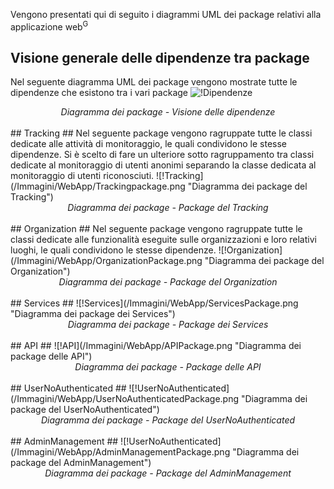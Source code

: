 Vengono presentati qui di seguito i diagrammi UML dei package relativi alla applicazione web<sup>G</sup>
## Visione generale delle dipendenze tra package ##
Nel seguente diagramma UML dei package vengono mostrate tutte le dipendenze che esistono tra i vari package
  ![!Dipendenze](/Immagini/WebApp/PDiagram.png "Diagramma dei package - Visione delle dipendenze")
  <figcaption align=center> <em> Diagramma dei package - Visione delle dipendenze </em> </figcaption>


<br/>
## Tracking ##
Nel seguente package vengono ragruppate tutte le classi dedicate alle attività di monitoraggio, le quali condividono le stesse dipendenze. Si è scelto di fare un ulteriore sotto ragruppamento tra classi dedicate al monitoraggio di utenti anonimi separando la classe dedicata al monitoraggio di utenti riconosciuti.
![!Tracking](/Immagini/WebApp/Trackingpackage.png "Diagramma dei package del Tracking")
<figcaption align=center> <em> Diagramma dei package - Package del Tracking </em> </figcaption>
<br/>
## Organization ##
Nel seguente package vengono ragruppate tutte le classi dedicate alle funzionalità eseguite sulle organizzazioni e loro relativi luoghi, le quali condividono le stesse dipendenze. 
![!Organization](/Immagini/WebApp/OrganizationPackage.png "Diagramma dei package del Organization")
<figcaption align=center> <em> Diagramma dei package - Package del Organization </em> </figcaption>
<br/>
## Services ##
![!Services](/Immagini/WebApp/ServicesPackage.png "Diagramma dei package dei Services")
<figcaption align=center> <em> Diagramma dei package - Package dei Services </em> </figcaption>

<br>
## API ##
![!API](/Immagini/WebApp/APIPackage.png "Diagramma dei package delle API")
<figcaption align=center> <em> Diagramma dei package - Package delle API </em> </figcaption>
<br/>
## UserNoAuthenticated ##
![!UserNoAuthenticated](/Immagini/WebApp/UserNoAuthenticatedPackage.png "Diagramma dei package del UserNoAuthenticated")
<figcaption align=center> <em> Diagramma dei package - Package del UserNoAuthenticated </em> </figcaption>

<br/>
## AdminManagement ##
![!UserNoAuthenticated](/Immagini/WebApp/AdminManagementPackage.png "Diagramma dei package del AdminManagement")
<figcaption align=center> <em> Diagramma dei package - Package del AdminManagement </em> </figcaption>
<br/>